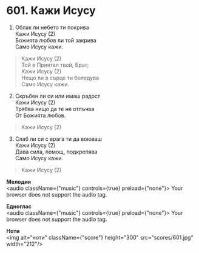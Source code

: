 # 601. Кажи Исусу  

1. Облак ли небето ти покрива  
Кажи Исусу (2)  
Божията любов ли той закрива  
Само Исусу кажи.  

> Кажи Исусу (2)  
> Той е Приятел твой, Брат;  
> Кажи Исусу (2)  
> Нещо ли в сърце ти боледува  
> Само Исусу кажи.  

2. Скръбен ли си или имаш радост  
Кажи Исусу (2)  
Трябва нищо да те не отлъчва  
От Божията любов.  

> Кажи Исусу (2)  

3. Слаб ли си с врага ти да воюваш  
Кажи Исусу (2)  
Дава сила, помощ, подкрепява  
Само Исусу кажи.  

> Кажи Исусу (2)  

__Мелодия__  
<audio className={"music"} controls={true} preload={"none"}><source src="mp3/601.mp3" type="audio/mpeg"/>
Your browser does not support the audio tag.
</audio>  

__Едноглас__  
<audio className={"music"} controls={true} preload={"none"}><source src="transp/601.mp3" type="audio/mpeg"/>
Your browser does not support the audio tag.
</audio>  

__Ноти__  
<img alt="ноти" className={"score"} height="300" src="scores/601.jpg" width="212"/>
